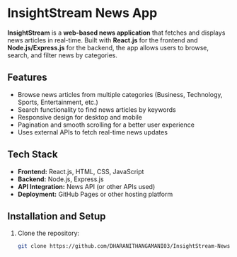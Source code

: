 # InsightStream News App

**InsightStream** is a **web-based news application** that fetches and displays news articles in real-time. Built with **React.js** for the frontend and **Node.js/Express.js** for the backend, the app allows users to browse, search, and filter news by categories.

## Features

- Browse news articles from multiple categories (Business, Technology, Sports, Entertainment, etc.)
- Search functionality to find news articles by keywords
- Responsive design for desktop and mobile
- Pagination and smooth scrolling for a better user experience
- Uses external APIs to fetch real-time news updates

## Tech Stack
- **Frontend:** React.js, HTML, CSS, JavaScript  
- **Backend:** Node.js, Express.js  
- **API Integration:** News API (or other APIs used)  
- **Deployment:** GitHub Pages or other hosting platform  

## Installation and Setup

1. Clone the repository:
   ```bash
   git clone https://github.com/DHARANITHANGAMANI03/InsightStream-News-App.git

